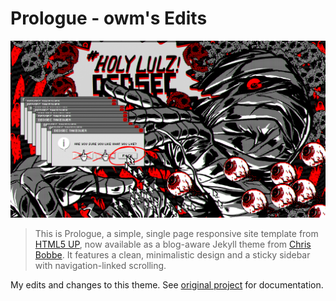# Prologue - owm's Edits

![Prologue Theme](assets/images/screenshot.png "Prologue Theme Screenshot")

> This is Prologue, a simple, single page responsive site template from [HTML5 UP](https://html5up.net/prologue), now available as a blog-aware Jekyll theme from [Chris Bobbe](https://chrisbobbe.github.io). It features a clean, minimalistic design and a sticky sidebar with navigation-linked scrolling.

My edits and changes to this theme. See [original project](https://github.com/chrisbobbe/jekyll-theme-prologue) for documentation.
